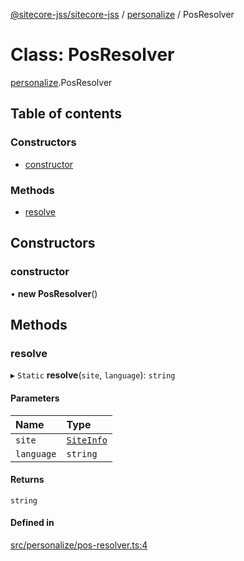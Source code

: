 [@sitecore-jss/sitecore-jss](../README.md) / [personalize](../modules/personalize.md) / PosResolver

# Class: PosResolver

[personalize](../modules/personalize.md).PosResolver

## Table of contents

### Constructors

- [constructor](personalize.PosResolver.md#constructor)

### Methods

- [resolve](personalize.PosResolver.md#resolve)

## Constructors

### constructor

• **new PosResolver**()

## Methods

### resolve

▸ `Static` **resolve**(`site`, `language`): `string`

#### Parameters

| Name | Type |
| :------ | :------ |
| `site` | [`SiteInfo`](../modules/site.md#siteinfo) |
| `language` | `string` |

#### Returns

`string`

#### Defined in

[src/personalize/pos-resolver.ts:4](https://github.com/Sitecore/jss/blob/febabfc08/packages/sitecore-jss/src/personalize/pos-resolver.ts#L4)
